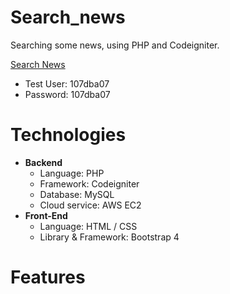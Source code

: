 # Search_news
Searching some news, using PHP and Codeigniter.

[Search News](https://php.wuhsun.com "Title")

* Test User: 107dba07
* Password: 107dba07

# Technologies

* **Backend**
  * Language: PHP
  * Framework: Codeigniter
  * Database: MySQL
  * Cloud service: AWS EC2
* **Front-End**
  * Language: HTML / CSS
  * Library & Framework: Bootstrap 4

# Features
